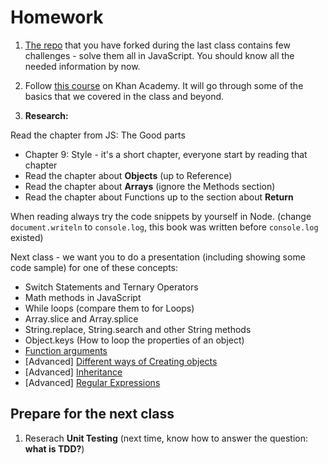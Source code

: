 # Homework

1. [The repo](https://github.com/Code-Your-Future/JS-Core-1-Exercises) that you have forked during the last class contains few challenges - solve them all in JavaScript. You should know all the needed information by now.

2. Follow [this course](https://www.khanacademy.org/computing/computer-programming/programming) on Khan Academy. It will go through some of the basics that we covered in the class and beyond.

4. **Research:**

Read the chapter from JS: The Good parts
- Chapter 9: Style - it's a short chapter, everyone start by reading that chapter
- Read the chapter about **Objects** (up to Reference)
- Read the chapter about **Arrays** (ignore the Methods section)
- Read the chapter about Functions up to the section about **Return**

When reading always try the code snippets by yourself in Node. (change `document.writeln` to `console.log`, this book was written before `console.log` existed)

Next class - we want you to do a presentation (including showing some code sample) for one of these concepts:

- Switch Statements and Ternary Operators
- Math methods in JavaScript
- While loops (compare them to for Loops)
- Array.slice and Array.splice
- String.replace, String.search and other String methods
- Object.keys (How to loop the properties of an object)
- [Function arguments](https://developer.mozilla.org/en/docs/Web/JavaScript/Reference/Functions/arguments)
- [Advanced] [Different ways of Creating objects](https://developer.mozilla.org/en-US/docs/Web/JavaScript/Guide/Working_with_Objects#Creating_new_objects)
- [Advanced] [Inheritance](https://developer.mozilla.org/en-US/docs/Web/JavaScript/Guide/Working_with_Objects#Inheritance)
- [Advanced] [Regular Expressions](https://developer.mozilla.org/en-US/docs/Web/JavaScript/Guide/Regular_Expressions)

## Prepare for the next class

1. Reserach **Unit Testing** (next time, know how to answer the question: **what is TDD?**)
